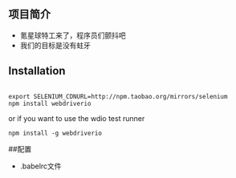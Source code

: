 ## 项目简介

* 氪星球特工来了，程序员们颤抖吧
* 我们的目标是没有蛀牙

## Installation

```shell

export SELENIUM_CDNURL=http://npm.taobao.org/mirrors/selenium
npm install webdriverio
```

or if you want to use the wdio test runner

```shell
npm install -g webdriverio
```

##配置
* .babelrc文件